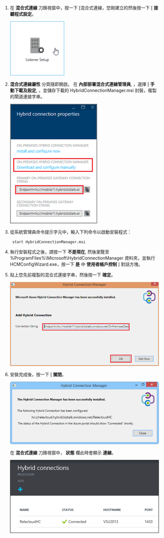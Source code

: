 
1. 在 **混合式連線** 刀鋒視窗中，按一下 [混合式連線，您剛建立的然後按一下 [ **接聽程式設定**。
    
    ![Click Listener Setup](./media/app-service-hybrid-connections-manager-install/D04ClickListenerSetup.png)
    
4.  **混合式連線屬性** 分頁隨即開啟。 在 **內部部署混合式連線管理員**, ，選擇 [ **手動下載及設定**, ，並儲存下載的 HybridConnectionManager.msi 封裝，複製的閘道連接字串。
    
    ![Click here to install](./media/app-service-hybrid-connections-manager-install/D05ClickToInstallHCM.png)
    
5. 從系統管理員命令提示字元中，輸入下列命令以啟動安裝程式：

        start HybridConnectionManager.msi
 
7. 執行安裝程式之後，請按一下 **不是現在**, 然後瀏覽至 %ProgramFiles%\Microsoft\HybridConnectionManager 資料夾，並執行 HCMConfigWizard.exe，按一下 **是** 中 **使用者帳戶控制** ] 對話方塊。
        
7. 貼上您先前複製的混合式連接字串，然後按一下 **確定**。 
    
    ![安裝](./media/app-service-hybrid-connections-manager-install/D08aHCMInstallManual.png)
    
8. 安裝完成後，按一下 [ **關閉**。
    
    ![Click Close](./media/app-service-hybrid-connections-manager-install/D09HCMInstallComplete.png)
    
    在 **混合式連線** 刀鋒視窗中， **狀態** 欄此時會顯示 **連線**。 
    
    ![Connected Status](./media/app-service-hybrid-connections-manager-install/D10HCStatusConnected.png)

